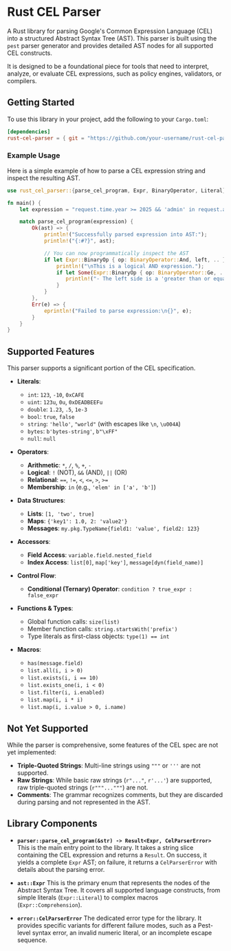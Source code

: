 # Rust CEL Parser

A Rust library for parsing Google's Common Expression Language (CEL) into a structured Abstract Syntax Tree (AST). This parser is built using the `pest` parser generator and provides detailed AST nodes for all supported CEL constructs.

It is designed to be a foundational piece for tools that need to interpret, analyze, or evaluate CEL expressions, such as policy engines, validators, or compilers.

## Getting Started

To use this library in your project, add the following to your `Cargo.toml`:

```toml
[dependencies]
rust-cel-parser = { git = "https://github.com/your-username/rust-cel-parser.git" } # Replace with the actual source if published
```

### Example Usage

Here is a simple example of how to parse a CEL expression string and inspect the resulting AST.

```rust
use rust_cel_parser::{parse_cel_program, Expr, BinaryOperator, Literal};

fn main() {
    let expression = "request.time.year >= 2025 && 'admin' in request.auth.claims.groups";

    match parse_cel_program(expression) {
        Ok(ast) => {
            println!("Successfully parsed expression into AST:");
            println!("{:#?}", ast);

            // You can now programmatically inspect the AST
            if let Expr::BinaryOp { op: BinaryOperator::And, left, .. } = ast {
                println!("\nThis is a logical AND expression.");
                if let Some(Expr::BinaryOp { op: BinaryOperator::Ge, .. }) = left.as_ref().as_binary_op() {
                   println!("- The left side is a 'greater than or equal to' comparison.");
                }
            }
        },
        Err(e) => {
            eprintln!("Failed to parse expression:\n{}", e);
        }
    }
}
```

## Supported Features

This parser supports a significant portion of the CEL specification.

*   **Literals**:
    *   `int`: `123`, `-10`, `0xCAFE`
    *   `uint`: `123u`, `0u`, `0xDEADBEEFu`
    *   `double`: `1.23`, `.5`, `1e-3`
    *   `bool`: `true`, `false`
    *   `string`: `'hello'`, `"world"` (with escapes like `\n`, `\u004A`)
    *   `bytes`: `b'bytes-string'`, `b"\xFF"`
    *   `null`: `null`

*   **Operators**:
    *   **Arithmetic**: `*`, `/`, `%`, `+`, `-`
    *   **Logical**: `!` (NOT), `&&` (AND), `||` (OR)
    *   **Relational**: `==`, `!=`, `<`, `<=`, `>`, `>=`
    *   **Membership**: `in` (e.g., `'elem' in ['a', 'b']`)

*   **Data Structures**:
    *   **Lists**: `[1, 'two', true]`
    *   **Maps**: `{'key1': 1.0, 2: 'value2'}`
    *   **Messages**: `my.pkg.TypeName{field1: 'value', field2: 123}`

*   **Accessors**:
    *   **Field Access**: `variable.field.nested_field`
    *   **Index Access**: `list[0]`, `map['key']`, `message[dyn(field_name)]`

*   **Control Flow**:
    *   **Conditional (Ternary) Operator**: `condition ? true_expr : false_expr`

*   **Functions & Types**:
    *   Global function calls: `size(list)`
    *   Member function calls: `string.startsWith('prefix')`
    *   Type literals as first-class objects: `type(1) == int`

*   **Macros**:
    *   `has(message.field)`
    *   `list.all(i, i > 0)`
    *   `list.exists(i, i == 10)`
    *   `list.exists_one(i, i < 0)`
    *   `list.filter(i, i.enabled)`
    *   `list.map(i, i * i)`
    *   `list.map(i, i.value > 0, i.name)`

## Not Yet Supported

While the parser is comprehensive, some features of the CEL spec are not yet implemented:

*   **Triple-Quoted Strings**: Multi-line strings using `"""` or `'''` are not supported.
*   **Raw Strings**: While basic raw strings (`r"..."`, `r'...'`) are supported, raw triple-quoted strings (`r"""..."""`) are not.
*   **Comments**: The grammar recognizes comments, but they are discarded during parsing and not represented in the AST.

## Library Components

*   **`parser::parse_cel_program(&str) -> Result<Expr, CelParserError>`**
    This is the main entry point to the library. It takes a string slice containing the CEL expression and returns a `Result`. On success, it yields a complete `Expr` AST; on failure, it returns a `CelParserError` with details about the parsing error.

*   **`ast::Expr`**
    This is the primary enum that represents the nodes of the Abstract Syntax Tree. It covers all supported language constructs, from simple literals (`Expr::Literal`) to complex macros (`Expr::Comprehension`).

*   **`error::CelParserError`**
    The dedicated error type for the library. It provides specific variants for different failure modes, such as a Pest-level syntax error, an invalid numeric literal, or an incomplete escape sequence.